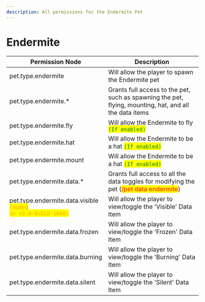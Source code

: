 ```yaml
---
description: All permissions for the Endermite Pet
---
```



# Endermite
| Permission Node | Description |
| - | - |
| pet.type.endermite | Will allow the player to spawn the Endermite pet |
| pet.type.endermite.* | Grants full access to the pet, such as spawning the pet, flying, mounting, hat, and all the data items |
| pet.type.endermite.fly | Will allow the Endermite to fly <mark style="color:green;">`(If enabled)`</mark> |
| pet.type.endermite.hat | Will allow the Endermite to be a hat <mark style="color:green;">`(If enabled)`</mark> |
| pet.type.endermite.mount | Will allow the Endermite to be a hat <mark style="color:green;">`(If enabled)`</mark> |
| pet.type.endermite.data.* | Grants full access to all the data toggles for modifying the pet (<mark style="color:red;">/pet data endermite</mark>) |
| pet.type.endermite.data.visible<br><mark style="color:orange;"><code>(Added in v5.0-BUILD-1000)</code></mark> | Will allow the player to view/toggle the 'Visible' Data Item |
| pet.type.endermite.data.frozen | Will allow the player to view/toggle the 'Frozen' Data Item |
| pet.type.endermite.data.burning | Will allow the player to view/toggle the 'Burning' Data Item |
| pet.type.endermite.data.silent | Will allow the player to view/toggle the 'Silent' Data Item |

